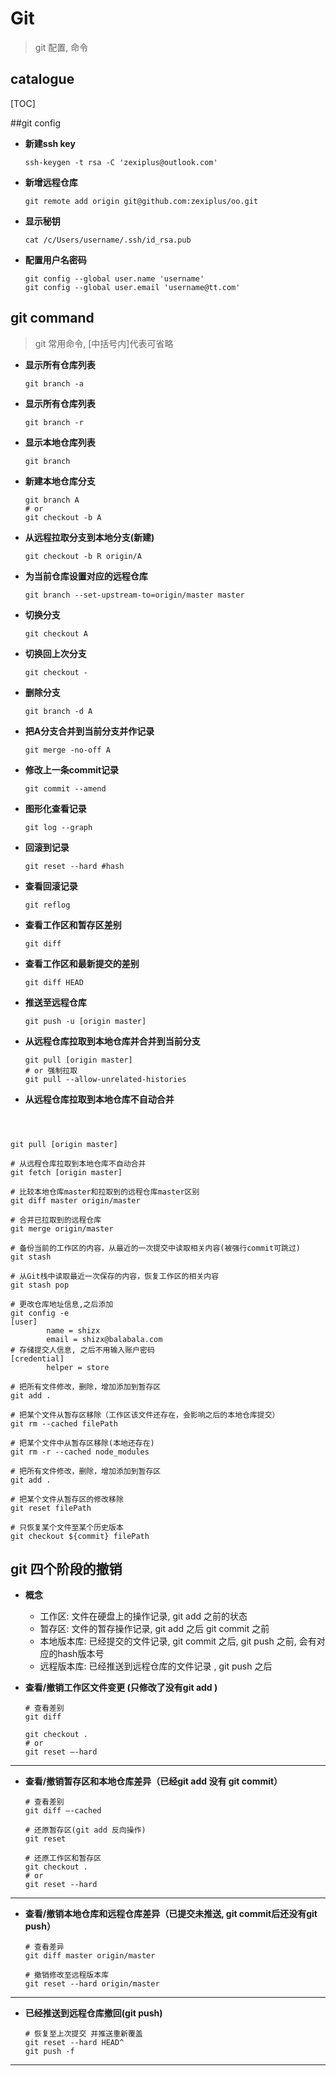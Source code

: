 # Git

> git 配置, 命令



## catalogue

[TOC]

##git config

* **新建ssh key**

  ```shell
  ssh-keygen -t rsa -C 'zexiplus@outlook.com'
  ```

* **新增远程仓库**

  ```shell
  git remote add origin git@github.com:zexiplus/oo.git
  ```

* **显示秘钥**

  ```shell
  cat /c/Users/username/.ssh/id_rsa.pub 
  ```

* **配置用户名密码**

  ```shell
  git config --global user.name 'username'
  git config --global user.email 'username@tt.com'
  ```



## git command

> git 常用命令, [中括号内]代表可省略

* **显示所有仓库列表**

  ```shell
  git branch -a
  ```

* **显示所有仓库列表**

  ```shell
  git branch -r
  ```

* **显示本地仓库列表**

  ```shell
  git branch
  ```

* **新建本地仓库分支**

  ```shell
  git branch A
  # or
  git checkout -b A
  ```

* **从远程拉取分支到本地分支(新建)**

  ```shell
  git checkout -b R origin/A
  ```

* **为当前仓库设置对应的远程仓库**

  ```shell
  git branch --set-upstream-to=origin/master master
  ```

* **切换分支**

  ```shell
  git checkout A
  ```

* **切换回上次分支**

  ```shell
  git checkout -
  ```

* **删除分支**

  ```shell
  git branch -d A
  ```

* **把A分支合并到当前分支并作记录**

  ```shell
  git merge -no-off A
  ```

* **修改上一条commit记录**

  ```shell
  git commit --amend
  ```

* **图形化查看记录**

  ```shell
  git log --graph
  ```

* **回滚到记录**

  ```shell
  git reset --hard #hash
  ```

* **查看回滚记录**

  ```shell
  git reflog
  ```

* **查看工作区和暂存区差别**

  ```shell
  git diff
  ```

* **查看工作区和最新提交的差别**

  ```shell
  git diff HEAD
  ```

* **推送至远程仓库**

  ```shell
  git push -u [origin master]
  ```

* **从远程仓库拉取到本地仓库并合并到当前分支**

  ```shell
  git pull [origin master]
  # or 强制拉取
  git pull --allow-unrelated-histories
  ```

* **从远程仓库拉取到本地仓库不自动合并**



```shell
                                                                               


git pull [origin master]                      

# 从远程仓库拉取到本地仓库不自动合并
git fetch [origin master]                     

# 比较本地仓库master和拉取到的远程仓库master区别
git diff master origin/master                 

# 合并已拉取到的远程仓库
git merge origin/master                       

# 备份当前的工作区的内容，从最近的一次提交中读取相关内容(被强行commit可跳过)
git stash             

# 从Git栈中读取最近一次保存的内容，恢复工作区的相关内容
git stash pop 	      

# 更改仓库地址信息,之后添加
git config -e         
[user]
        name = shizx	
        email = shizx@balabala.com
# 存储提交人信息, 之后不用输入账户密码
[credential]
		helper = store
		
# 把所有文件修改，删除，增加添加到暂存区
git add . 

# 把某个文件从暂存区移除（工作区该文件还存在，会影响之后的本地仓库提交）
git rm --cached filePath 

# 把某个文件中从暂存区移除(本地还存在)
git rm -r --cached node_modules

# 把所有文件修改，删除，增加添加到暂存区
git add . 

# 把某个文件从暂存区的修改移除
git reset filePath 

# 只恢复某个文件至某个历史版本
git checkout ${commit} filePath 
```



## git 四个阶段的撤销

* **概念**
  * 工作区: 文件在硬盘上的操作记录, git add 之前的状态
  * 暂存区: 文件的暂存操作记录, git add 之后 git commit 之前
  * 本地版本库: 已经提交的文件记录, git commit 之后, git push 之前, 会有对应的hash版本号
  * 远程版本库: 已经推送到远程仓库的文件记录 , git push 之后

* **查看/撤销工作区文件变更  (只修改了没有git add )**

  ```shell
  # 查看差别
  git diff
  
  git checkout . 
  # or
  git reset –-hard
  ```

------

* **查看/撤销暂存区和本地仓库差异（已经git add 没有 git commit）**

  ```shell
  # 查看差别
  git diff –-cached
  
  # 还原暂存区(git add 反向操作)
  git reset
  
  # 还原工作区和暂存区
  git checkout .
  # or
  git reset --hard
  ```

------

* **查看/撤销本地仓库和远程仓库差异（已提交未推送, git commit后还没有git push）**

  ```shell
  # 查看差异
  git diff master origin/master
  
  # 撤销修改至远程版本库
  git reset --hard origin/master
  ```



------

* **已经推送到远程仓库撤回(git push)**

  ```shell
  # 恢复至上次提交 并推送重新覆盖
  git reset --hard HEAD^
  git push -f
  ```

------







